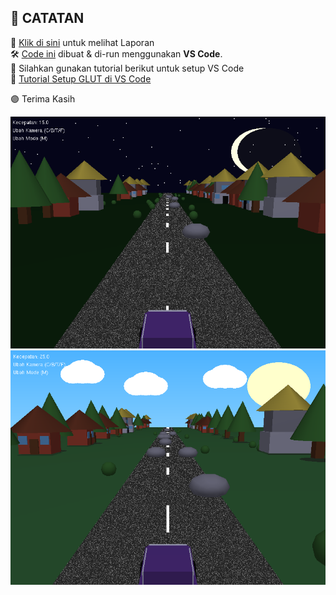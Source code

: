 ## 📒 CATATAN

📒 [Klik di sini](https://github.com/akmalscript/GKV-A1/blob/main/Tugas%20Besar%20-%20Kelompok%201/Kelompok-1_GKV-A1.pdf) untuk melihat Laporan  
🛠️ [Code ini](https://github.com/akmalscript/GKV-A1/blob/main/Tugas%20Besar%20-%20Kelompok%201/SourceCode.cpp) dibuat & di-run menggunakan **VS Code**.  
📘 Silahkan gunakan tutorial berikut untuk setup VS Code  
🔗 [Tutorial Setup GLUT di VS Code](https://sugar-script-430.notion.site/Tutorial-Setup-GLUT-di-VSCode-1b1bded9d4fb80249cb1d771dc524f8b?pvs=4)

🟣 Terima Kasih

![MainObject Render](/Tugas%20Besar%20-%20Kelompok%201/[screenshot]ModeMalam.png)
![MainObject Render](/Tugas%20Besar%20-%20Kelompok%201/[screenshot]ModeSiang.png)